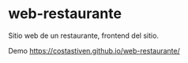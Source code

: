 # web-restaurante
Sitio web de un restaurante, frontend del sitio.

Demo
https://costastiven.github.io/web-restaurante/
